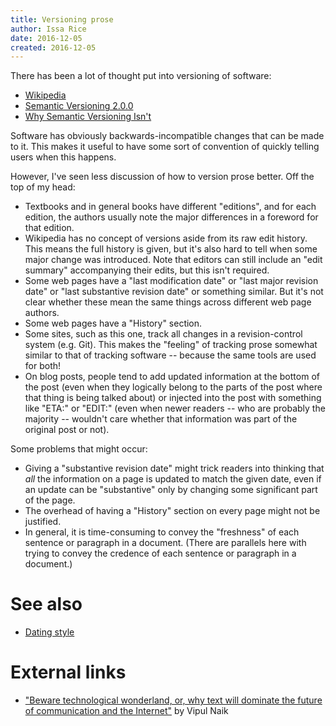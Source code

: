 ```yaml
---
title: Versioning prose
author: Issa Rice
date: 2016-12-05
created: 2016-12-05
---
```


There has been a lot of thought put into versioning of software:

  * [Wikipedia](https://en.wikipedia.org/wiki/Software_versioning)
  * [Semantic Versioning 2.0.0](http://semver.org/)
  * [Why Semantic Versioning Isn't](https://gist.github.com/jashkenas/cbd2b088e20279ae2c8e)

Software has obviously backwards-incompatible changes that can be made to it.
This makes it useful to have some sort of convention of quickly telling users
when this happens.

However, I've seen less discussion of how to version prose better.
Off the top of my head:

  * Textbooks and in general books have different "editions", and for each
    edition, the authors usually note the major differences in a foreword for
    that edition.
  * Wikipedia has no concept of versions aside from its raw edit history.
    This means the full history is given, but it's also hard to tell when some
    major change was introduced.
    Note that editors can still include an "edit summary" accompanying their
    edits, but this isn't required.
  * Some web pages have a "last modification date" or "last major revision
    date" or "last substantive revision date" or something similar.
    But it's not clear whether these mean the same things across different web
    page authors.
  * Some web pages have a "History" section.
  * Some sites, such as this one, track all changes in a revision-control
    system (e.g. Git).
    This makes the "feeling" of tracking prose somewhat similar to that of
    tracking software -- because the same tools are used for both!
  * On blog posts, people tend to add updated information at the bottom of the
    post (even when they logically belong to the parts of the post where that
    thing is being talked about) or injected into the post with something like
    "ETA:" or "EDIT:" (even when newer readers -- who are probably the majority
    -- wouldn't care whether that information was part of the original post or
    not).

Some problems that might occur:

  * Giving a "substantive revision date" might trick readers into thinking that
    *all* the information on a page is updated to match the given date, even if
    an update can be "substantive" only by changing some significant part of
    the page.
  * The overhead of having a "History" section on every page might not be
    justified.
  * In general, it is time-consuming to convey the "freshness" of each sentence
    or paragraph in a document.
    (There are parallels here with trying to convey the credence of each
    sentence or paragraph in a document.)

# See also

  * [Dating style]()

# External links

  * ["Beware technological wonderland, or, why text will dominate the future of communication and the Internet"](http://lesswrong.com/lw/k25/beware_technological_wonderland_or_why_text_will/) by Vipul Naik
